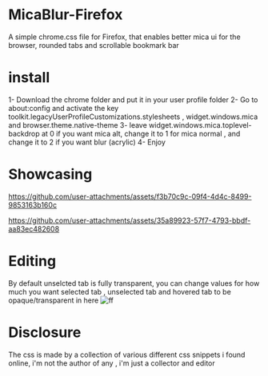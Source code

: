 # MicaBlur-Firefox
A simple chrome.css file for Firefox, that enables better mica ui for the browser, rounded tabs and scrollable bookmark bar


# install

1- Download the chrome folder and put it in your user profile folder
2- Go to about:config and activate the key toolkit.legacyUserProfileCustomizations.stylesheets , widget.windows.mica and browser.theme.native-theme
3- leave widget.windows.mica.toplevel-backdrop at 0 if you want mica alt, change it to 1 for mica normal , and change it to 2 if you want blur (acrylic)
4- Enjoy

# Showcasing



https://github.com/user-attachments/assets/f3b70c9c-09f4-4d4c-8499-9853163b160c






https://github.com/user-attachments/assets/35a89923-57f7-4793-bbdf-aa83ec482608



# Editing 
By default unselcted tab is fully transparent, you can change values for how much you want selected tab  , unselected tab and hovered tab to be opaque/transparent in here 
![ff](https://github.com/user-attachments/assets/453fba24-2309-42ae-a2d6-6ef4b9a0a0f9)


# Disclosure

The css is made by a collection of various different css snippets i found online, i'm not the author of any , i'm just a collector and editor
